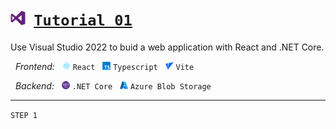 # <img width="24" src="https://raw.githubusercontent.com/Aoa77/visual-studio-tutorials/main/devicon/png-512/Visual-Studio.png" />&nbsp;&nbsp;<a href="https://github.com/Aoa77/visual-studio-tutorials/blob/main/tutorial-01/index.md">`Tutorial 01`</a>
Use Visual Studio 2022 to buid a web application with React and .NET Core.

<i>&nbsp;&nbsp;Frontend:</i>
&nbsp;
<img width="13" src="https://raw.githubusercontent.com/Aoa77/visual-studio-tutorials/main/devicon/png-512/React.png" />
`React`
&nbsp;
<img width="13" src="https://raw.githubusercontent.com/Aoa77/visual-studio-tutorials/main/devicon/png-512/TypeScript.png" />
`Typescript`
&nbsp;
<img width="13" src="https://raw.githubusercontent.com/Aoa77/visual-studio-tutorials/main/devicon/png-512/Vite.png" />
`Vite`

<i>&nbsp;&nbsp;Backend:</i>
&nbsp;
<img width="13" src="https://raw.githubusercontent.com/Aoa77/visual-studio-tutorials/main/devicon/png-512/.NET-core.png" />
`.NET Core`
&nbsp;
<img width="13" src="https://raw.githubusercontent.com/Aoa77/visual-studio-tutorials/main/devicon/png-512/Azure.png" />
`Azure Blob Storage`
<hr/>

`STEP 1`